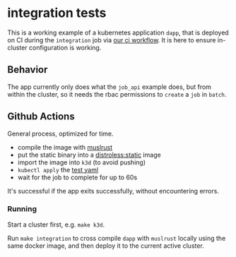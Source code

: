 # integration tests

This is a working example of a kubernetes application `dapp`, that is deployed on CI during the `integration` job via [our ci workflow](https://github.com/kube-rs/kube-rs/blob/2b5e4ad788366125448ad40eadaf68cf9ceeaf31/.github/workflows/ci.yml#L58-L107). It is here to ensure in-cluster configuration is working.

## Behavior
The app currently only does what the `job_api` example does, but from within the cluster, so it needs the rbac permissions to `create` a `job` in `batch`.

## Github Actions
General process, optimized for time.

- compile the image with [muslrust](https://github.com/clux/muslrust)
- put the static binary into a [distroless:static](https://github.com/GoogleContainerTools/distroless) image
- import the image into `k3d` (to avoid pushing)
- `kubectl apply` the [test yaml](./deployment.yaml)
- wait for the job to complete for up to 60s

It's successful if the app exits successfully, without encountering errors.

### Running
Start a cluster first, e.g. `make k3d`.

Run `make integration` to cross compile `dapp` with `muslrust` locally using the same docker image, and then deploy it to the current active cluster.
